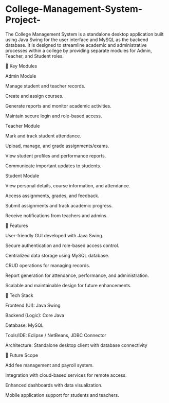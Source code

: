 # College-Management-System-Project-
The College Management System is a standalone desktop application built using Java Swing for the user interface and MySQL as the backend database. It is designed to streamline academic and administrative processes within a college by providing separate modules for Admin, Teacher, and Student roles.

🔹 Key Modules

Admin Module

Manage student and teacher records.

Create and assign courses.

Generate reports and monitor academic activities.

Maintain secure login and role-based access.

Teacher Module

Mark and track student attendance.

Upload, manage, and grade assignments/exams.

View student profiles and performance reports.

Communicate important updates to students.

Student Module

View personal details, course information, and attendance.

Access assignments, grades, and feedback.

Submit assignments and track academic progress.

Receive notifications from teachers and admins.

🔹 Features

User-friendly GUI developed with Java Swing.

Secure authentication and role-based access control.

Centralized data storage using MySQL database.

CRUD operations for managing records.

Report generation for attendance, performance, and administration.

Scalable and maintainable design for future enhancements.

🔹 Tech Stack

Frontend (UI): Java Swing

Backend (Logic): Core Java

Database: MySQL

Tools/IDE: Eclipse / NetBeans, JDBC Connector

Architecture: Standalone desktop client with database connectivity

🔹 Future Scope

Add fee management and payroll system.

Integration with cloud-based services for remote access.

Enhanced dashboards with data visualization.

Mobile application support for students and teachers.


